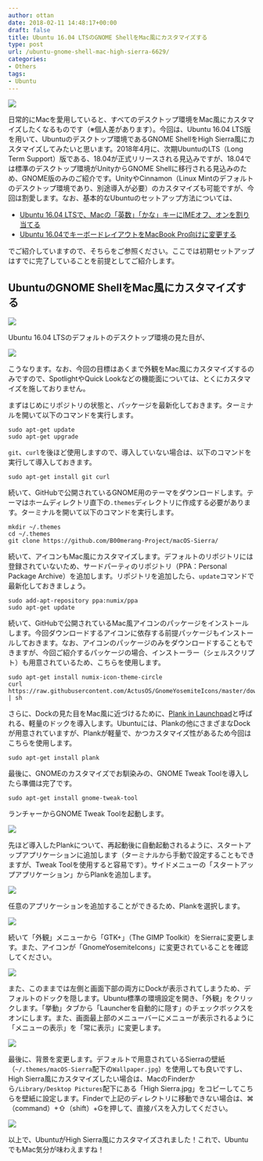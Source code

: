 ```yaml
---
author: ottan
date: 2018-02-11 14:48:17+00:00
draft: false
title: Ubuntu 16.04 LTSのGNOME ShellをMac風にカスタマイズする
type: post
url: /ubuntu-gnome-shell-mac-high-sierra-6629/
categories:
- Others
tags:
- Ubuntu
---
```


![](/images/2018/02/180210-5a7edd08336c5.jpg)






日常的にMacを愛用していると、すべてのデスクトップ環境をMac風にカスタマイズしたくなるものです（※個人差があります）。今回は、Ubuntu 16.04 LTS版を用いて、Ubuntuのデスクトップ環境であるGNOME ShellをHigh Sierra風にカスタマイズしてみたいと思います。2018年4月に、次期UbuntuのLTS（Long Term Support）版である、18.04が正式リリースされる見込みですが、18.04では標準のデスクトップ環境がUnityからGNOME Shellに移行される見込みのため、GNOME版のみのご紹介です。UnityやCinnamon（Linux Mintのデフォルトのデスクトップ環境であり、別途導入が必要）のカスタマイズも可能ですが、今回は割愛します。なお、基本的なUbuntuのセットアップ方法については、






  * [Ubuntu 16.04 LTSで、Macの「英数」「かな」キーにIMEオフ、オンを割り当てる](https://ottan.xyz/ubuntu-16-04-ime-on-off-4913/)
  * [Ubuntu 16.04でキーボードレイアウトをMacBook Pro向けに変更する](https://ottan.xyz/ubuntu-keyboard-layout-mac-6095/)




でご紹介していますので、そちらをご参照ください。ここでは初期セットアップはすでに完了していることを前提としてご紹介します。





## UbuntuのGNOME ShellをMac風にカスタマイズする





![](/images/2018/02/180211-5a805091460b7.jpg)






Ubuntu 16.04 LTSのデフォルトのデスクトップ環境の見た目が、





![](/images/2018/02/180211-5a8050e92599b.jpg)






こうなります。なお、今回の目標はあくまで外観をMac風にカスタマイズするのみですので、SpotlightやQuick Lookなどの機能面については、とくにカスタマイズを施しておりません。





まずはじめにリポジトリの状態と、パッケージを最新化しておきます。ターミナルを開いて以下のコマンドを実行します。




    
    sudo apt-get update
    sudo apt-get upgrade





`git`、`curl`を後ほど使用しますので、導入していない場合は、以下のコマンドを実行して導入しておきます。




    
    sudo apt-get install git curl





続いて、GitHubで公開されているGNOME用のテーマをダウンロードします。テーマはホームディレクトリ直下の`.themes`ディレクトリに作成する必要があります。ターミナルを開いて以下のコマンドを実行します。




    
    mkdir ~/.themes
    cd ~/.themes
    git clone https://github.com/B00merang-Project/macOS-Sierra/





続いて、アイコンもMac風にカスタマイズします。デフォルトのリポジトリには登録されていないため、サードパーティのリポジトリ（PPA：Personal Package Archive）を追加します。リポジトリを追加したら、`update`コマンドで最新化しておきましょう。




    
    sudo add-apt-repository ppa:numix/ppa
    sudo apt-get update





続いて、GitHubで公開されているMac風アイコンのパッケージをインストールします。今回ダウンロードするアイコンに依存する前提パッケージもインストールしておきます。なお、アイコンのパッケージのみをダウンロードすることもできますが、今回ご紹介するパッケージの場合、インストーラー（シェルスクリプト）も用意されているため、こちらを使用します。




    
    sudo apt-get install numix-icon-theme-circle
    curl https://raw.githubusercontent.com/ActusOS/GnomeYosemiteIcons/master/download_from_github.sh | sh





さらに、Dockの見た目をMac風に近づけるために、[Plank in Launchpad](https://launchpad.net/plank)と呼ばれる、軽量のドックを導入します。Ubuntuには、Plankの他にさまざまなDockが用意されていますが、Plankが軽量で、かつカスタマイズ性があるため今回はこちらを使用します。




    
    sudo apt-get install plank





最後に、GNOMEのカスタマイズでお馴染みの、GNOME Tweak Toolを導入したら準備は完了です。




    
    sudo apt-get install gnome-tweak-tool





ランチャーからGNOME Tweak Toolを起動します。





![](/images/2018/02/180211-5a8050f6999bf.png)






先ほど導入したPlankについて、再起動後に自動起動されるように、スタートアップアプリケーションに追加します（ターミナルから手動で設定することもできますが、Tweak Toolを使用すると容易です）。サイドメニューの「スタートアップアプリケーション」からPlankを追加します。





![](/images/2018/02/180211-5a8050feb8657.png)






任意のアプリケーションを追加することができるため、Plankを選択します。





![](/images/2018/02/180211-5a8051077548d.png)






続いて「外観」メニューから「GTK+」（The GIMP Toolkit）をSierraに変更します。また、アイコンが「GnomeYosemiteIcons」に変更されていることを確認してください。





![](/images/2018/02/180211-5a8055b522924.png)






また、このままでは左側と画面下部の両方にDockが表示されてしまうため、デフォルトのドックを隠します。Ubuntu標準の環境設定を開き、「外観」をクリックします。「挙動」タブから「Launcherを自動的に隠す」のチェックボックスをオンにします。また、画面最上部のメニューバーにメニューが表示されるように「メニューの表示」を「常に表示」に変更します。





![](/images/2018/02/180211-5a8051123d2a8.png)






最後に、背景を変更します。デフォルトで用意されているSierraの壁紙（`~/.themes/macOS-Sierra`配下の`Wallpaper.jpg`）を使用しても良いですし、High Sierra風にカスタマイズしたい場合は、MacのFinderから`/Library/Desktop Pictures`配下にある「High Sierra.jpg」をコピーしてこちらを壁紙に設定します。Finderで上記のディレクトリに移動できない場合は、⌘（command）+⇧（shift）+Gを押して、直接パスを入力してください。





![](/images/2018/02/180211-5a8050e92599b.jpg)






以上で、UbuntuがHigh Sierra風にカスタマイズされました！これで、UbuntuでもMac気分が味わえますね！
